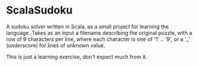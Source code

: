 # ScalaSudoku
A sudoku solver written in Scala, as a small project for learning the language. 
Takes as an input a filename describing the original puzzle, with a row of 9 characters
per line, where each character is one of '1' .. '9', or a '_' (underscore) for lines
of unknown value.

This is just a learning exercise, don't expect much from it.

